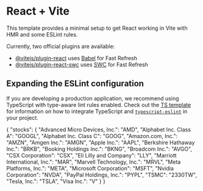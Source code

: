 # React + Vite

This template provides a minimal setup to get React working in Vite with HMR and some ESLint rules.

Currently, two official plugins are available:

- [@vitejs/plugin-react](https://github.com/vitejs/vite-plugin-react/blob/main/packages/plugin-react) uses [Babel](https://babeljs.io/) for Fast Refresh
- [@vitejs/plugin-react-swc](https://github.com/vitejs/vite-plugin-react/blob/main/packages/plugin-react-swc) uses [SWC](https://swc.rs/) for Fast Refresh

## Expanding the ESLint configuration

If you are developing a production application, we recommend using TypeScript with type-aware lint rules enabled. Check out the [TS template](https://github.com/vitejs/vite/tree/main/packages/create-vite/template-react-ts) for information on how to integrate TypeScript and [`typescript-eslint`](https://typescript-eslint.io) in your project.




{
    "stocks": {
        "Advanced Micro Devices, Inc.": "AMD",
        "Alphabet Inc. Class A": "GOOGL",
        "Alphabet Inc. Class C": "GOOG",
        "Amazon.com, Inc.": "AMZN",
        "Amgen Inc.": "AMGN",
        "Apple Inc.": "AAPL",
        "Berkshire Hathaway Inc.": "BRKB",
        "Booking Holdings Inc.": "BKNG",
        "Broadcom Inc.": "AVGO",
        "CSX Corporation": "CSX",
        "Eli Lilly and Company": "LLY",
        "Marriott International, Inc.": "MAR",
        "Marvell Technology, Inc.": "MRVL",
        "Meta Platforms, Inc.": "META",
        "Microsoft Corporation": "MSFT",
        "Nvidia Corporation": "NVDA",
        "PayPal Holdings, Inc.": "PYPL",
        "TSMC": "2330TW",
        "Tesla, Inc.": "TSLA",
        "Visa Inc.": "V"
    }
}
